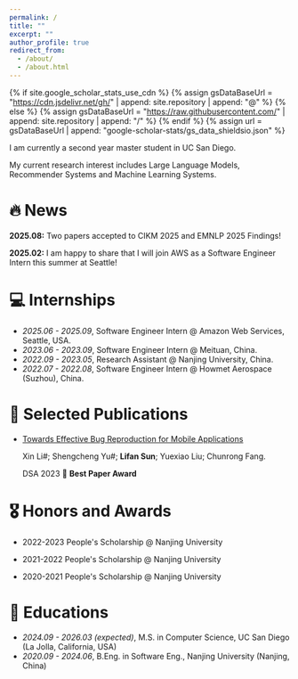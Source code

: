 ```yaml
---
permalink: /
title: ""
excerpt: ""
author_profile: true
redirect_from: 
  - /about/
  - /about.html
---
```


{% if site.google_scholar_stats_use_cdn %}
{% assign gsDataBaseUrl = "https://cdn.jsdelivr.net/gh/" | append: site.repository | append: "@" %}
{% else %}
{% assign gsDataBaseUrl = "https://raw.githubusercontent.com/" | append: site.repository | append: "/" %}
{% endif %}
{% assign url = gsDataBaseUrl | append: "google-scholar-stats/gs_data_shieldsio.json" %}

<span class='anchor' id='about-me'></span>

I am currently a second year master student in UC San Diego. 

My current research interest includes Large Language Models, Recommender Systems and Machine Learning Systems. 

<!-- I have published more than 100 papers at the top international AI conferences with total <a href='https://scholar.google.com/citations?user=DhtAFkwAAAAJ'>google scholar citations <strong><span id='total_cit'>260000+</span></strong></a> (You can also use google scholar badge <a href='https://scholar.google.com/citations?user=DhtAFkwAAAAJ'><img src="https://img.shields.io/endpoint?url={{ url | url_encode }}&logo=Google%20Scholar&labelColor=f6f6f6&color=9cf&style=flat&label=citations"></a>). -->


# 🔥 News
**2025.08:** Two papers accepted to CIKM 2025 and EMNLP 2025 Findings!

**2025.02:** I am happy to share that I will join AWS as a Software Engineer Intern this summer at Seattle!

# 💻 Internships
- *2025.06 - 2025.09*, Software Engineer Intern @ Amazon Web Services, Seattle, USA.
- *2023.06 - 2023.09*, Software Engineer Intern @ Meituan, China.
- *2022.09 - 2023.05*, Research Assistant @ Nanjing University, China.
- *2022.07 - 2022.08*, Software Engineer Intern @ Howmet Aerospace (Suzhou), China.

<!-- - *2022.02*: &nbsp;🎉🎉 Lorem ipsum dolor sit amet, consectetur adipiscing elit. Vivamus ornare aliquet ipsum, ac tempus justo dapibus sit amet. 
- *2022.02*: &nbsp;🎉🎉 Lorem ipsum dolor sit amet, consectetur adipiscing elit. Vivamus ornare aliquet ipsum, ac tempus justo dapibus sit amet.  -->

# 📝 Selected Publications 

<!-- <div class='paper-box'><div class='paper-box-image'><div><div class="badge">CVPR 2016</div><img src='images/500x300.png' alt="sym" width="100%"></div></div>
<div class='paper-box-text' markdown="1">

[Deep Residual Learning for Image Recognition](https://openaccess.thecvf.com/content_cvpr_2016/papers/He_Deep_Residual_Learning_CVPR_2016_paper.pdf)

**Kaiming He**, Xiangyu Zhang, Shaoqing Ren, Jian Sun

[**Project**](https://scholar.google.com/citations?view_op=view_citation&hl=zh-CN&user=DhtAFkwAAAAJ&citation_for_view=DhtAFkwAAAAJ:ALROH1vI_8AC) <strong><span class='show_paper_citations' data='DhtAFkwAAAAJ:ALROH1vI_8AC'></span></strong>
- Lorem ipsum dolor sit amet, consectetur adipiscing elit. Vivamus ornare aliquet ipsum, ac tempus justo dapibus sit amet. 
</div>
</div> -->

- [Towards Effective Bug Reproduction for Mobile Applications](https://ieeexplore.ieee.org/abstract/document/10314157)
  
  Xin Li#; Shengcheng Yu#; **Lifan Sun**; Yuexiao Liu; Chunrong Fang. 
  
  DSA 2023 🏅 **Best Paper Award**

# 🎖 Honors and Awards
<!-- - *2021.10* Lorem ipsum dolor sit amet, consectetur adipiscing elit. Vivamus ornare aliquet ipsum, ac tempus justo dapibus sit amet. 
- *2021.09* Lorem ipsum dolor sit amet, consectetur adipiscing elit. Vivamus ornare aliquet ipsum, ac tempus justo dapibus sit amet.  -->
- 2022-2023 People's Scholarship @ Nanjing University
  
- 2021-2022 People's Scholarship @ Nanjing University

- 2020-2021 People's Scholarship @ Nanjing University

# 📖 Educations
- *2024.09 - 2026.03 (expected)*, M.S. in Computer Science, UC San Diego (La Jolla, California, USA)
- *2020.09 - 2024.06*, B.Eng. in Software Eng., Nanjing University  (Nanjing, China)

<!-- # 💬 Invited Talks -->
<!-- - *2021.06*, Lorem ipsum dolor sit amet, consectetur adipiscing elit. Vivamus ornare aliquet ipsum, ac tempus justo dapibus sit amet. 
- *2021.03*, Lorem ipsum dolor sit amet, consectetur adipiscing elit. Vivamus ornare aliquet ipsum, ac tempus justo dapibus sit amet.  \| [\[video\]](https://github.com/) -->